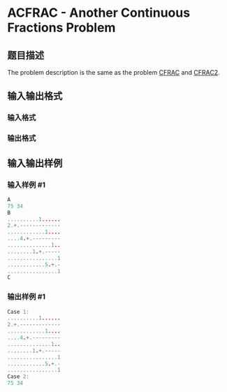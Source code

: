 # ACFRAC - Another Continuous Fractions Problem

## 题目描述

The problem description is the same as the problem [CFRAC](http://www.spoj.com/problems/CFRAC) and [CFRAC2](http://www.spoj.com/problems/CFRAC2).

## 输入输出格式

### 输入格式

### 输出格式

## 输入输出样例

### 输入样例 #1

```cpp
A
75 34
B
..........1......
2.+.-------------
............1....
....4.+.---------
..............1..
........1.+.-----
................1
............5.+.-
................1
C
```


### 输出样例 #1

```cpp
Case 1:
..........1......
2.+.-------------
............1....
....4.+.---------
..............1..
........1.+.-----
................1
............5.+.-
................1
Case 2:
75 34
```


